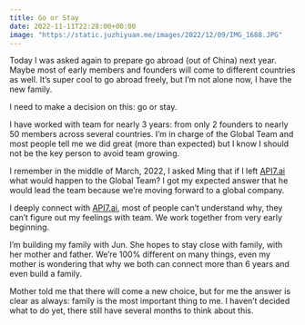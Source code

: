 ```yaml
---
title: Go or Stay
date: 2022-11-11T22:28:00+00:00
image: "https://static.juzhiyuan.me/images/2022/12/09/IMG_1688.JPG"
---
```

Today I was asked again to prepare go abroad (out of China) next year. Maybe most of early members and founders will come to different countries as well. It’s super cool to go abroad freely, but I’m not alone now, I have the new family.

I need to make a decision on this: go or stay.

I have worked with team for nearly 3 years: from only 2 founders to nearly 50 members across several countries. I’m in charge of the Global Team and most people tell me we did great (more than expected) but I know I should not be the key person to avoid team growing.

I remember in the middle of March, 2022, I asked Ming that if I left [API7.ai][1] what would happen to the Global Team? I got my expected answer that he would lead the team because we’re moving forward to a global company.

I deeply connect with [API7.ai][1], most of people can’t understand why, they can’t figure out my feelings with team. We work together from very early beginning.

I’m building my family with Jun. She hopes to stay close with family, with her mother and father. We’re 100% different on many things, even my mother is wondering that why we both can connect more than 6 years and even build a family.

Mother told me that there will come a new choice, but for me the answer is clear as always: family is the most important thing to me. I haven’t decided what to do yet, there still have several months to think about this.

 [1]: http://API7.ai